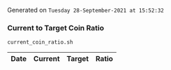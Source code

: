 Generated on `Tuesday 28-September-2021 at 15:52:32`

### Current to Target Coin Ratio
`current_coin_ratio.sh`

Date|Current|Target|Ratio
---|---|---|---
